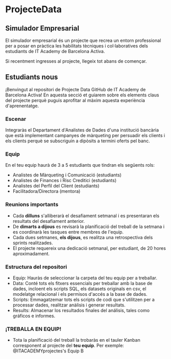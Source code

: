 # ProjecteData
## Simulador Empresarial

El simulador empresarial és un projecte que recrea un entorn professional per a posar en pràctica les habilitats tècniques i col·laboratives dels estudiants de IT Academy de Barcelona Activa.

Si recentment ingresses al projecte, llegeix tot abans de començar.

## Estudiants nous

¡Benvingut al repositori de Projecte Data GitHub de IT Academy de Barcelona Activa! En aquesta secció et guiarem sobre els elements claus del projecte perquè puguis aprofitar al màxim aquesta experiència d'aprenentatge.

### Escenar
Integraràs el Departament d'Analistes de Dades d'una institució bancària que està implementant campanyes de màrqueting per persuadir els clients i els clients perquè se subscriguin a dipòsits a termini oferts pel banc.

### Equip
En el teu equip haurà de 3 a 5 estudiants que tindran els següents rols:

- Analistes de Màrqueting i Comunicació (estudiants)
- Analistes de Finances i Risc Creditici (estudiants)
- Analistes del Perfil del Client (estudiants)
- Facilitadora/Directora (mentora)

### Reunions importants

- Cada **dilluns** s'alliberarà el desafiament setmanal i es presentaran els resultats del desafiament anterior.
- De **dimarts a dijous** es revisarà la planificació del treball de la setmana i es coordinarà les tasques entre membres de 
  l'equip.
- Cada dues setmanes, **els dijous**, es realitza una retrospectiva dels sprints realitzades.
- El projecte requereix una dedicació setmanal, per estudiant, de 20 hores aproximadament.

### Estructura del repositori

- Equip: Hauràs de seleccionar la carpeta del teu equip per a treballar.
- Data: Conté tots els fitxers essencials per treballar amb la base de dades, incloent els scripts SQL, els datasets originals en csv, el modelatge relacional i els permisos d'accés a la base de dades.
- Scripts: Emmagatzemar tots els scripts de codi que s'utilitzen per a processar dades, realitzar anàlisis i generar resultats.
- Results: Almacenar los resultados finales del análisis, tales como gráficos e informes.


### ¡TREBALLA EN EQUIP!
-  Tota la planificació del treball la trobaràs en el tauler Kanban corresponent al projecte del **teu equip**. Per exemple: @ITACADEMYprojectes's Equip B

  
